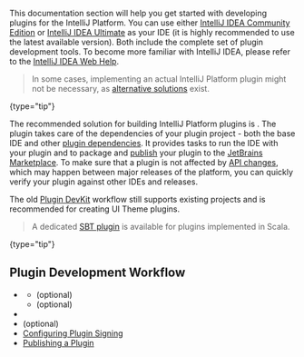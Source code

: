 [//]: # (title: Creating A Plugin)

<!-- Copyright 2000-2022 JetBrains s.r.o. and contributors. Use of this source code is governed by the Apache 2.0 license. -->

This documentation section will help you get started with developing plugins for the IntelliJ Platform.
You can use either [IntelliJ IDEA Community Edition](https://www.jetbrains.com/idea/download/) or [IntelliJ IDEA Ultimate](https://www.jetbrains.com/idea/download/) as your IDE (it is highly recommended to use the latest available version).
Both include the complete set of plugin development tools.
To become more familiar with IntelliJ IDEA, please refer to the [IntelliJ IDEA Web Help](https://www.jetbrains.com/idea/help/).

> In some cases, implementing an actual IntelliJ Platform plugin might not be necessary, as [alternative solutions](plugin_alternatives.md) exist.
>
{type="tip"}

The recommended solution for building IntelliJ Platform plugins is [](tools_gradle_intellij_plugin.md).
The plugin takes care of the dependencies of your plugin project - both the base IDE and other [plugin dependencies](plugin_dependencies.md).
It provides tasks to run the IDE with your plugin and to package and [publish](deployment.md) your plugin to the [JetBrains Marketplace](https://plugins.jetbrains.com).
To make sure that a plugin is not affected by [API changes](api_changes_list.md), which may happen between major releases of the platform, you can quickly verify your plugin against other IDEs and releases.

The old [Plugin DevKit](themes_getting_started.md) workflow still supports existing projects and is recommended for creating UI Theme plugins.

> A dedicated [SBT plugin](https://github.com/JetBrains/sbt-idea-plugin) is available for plugins implemented in Scala.
>
{type="tip"}

## Plugin Development Workflow

* [](gradle_prerequisites.md)
  * [](github_template.md) (optional)
  * [](migrating_plugin_devkit_to_gradle.md) (optional)
* [](gradle_guide.md)
* [](kotlin.md) (optional)
* [Configuring Plugin Signing](plugin_signing.md)
* [Publishing a Plugin](deployment.md)
